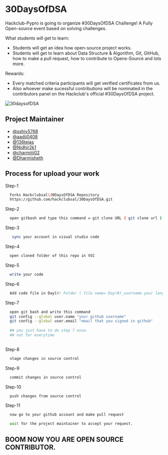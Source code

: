 # 30DaysOfDSA

Hackclub-Pypro is going to organize #30DaysOfDSA Challenge! A Fully Open-source event based on solving challenges.

What students will get to learn:
- Students will get an idea how open-source project works.
- Students will get to learn about Data Structure & Algorithm, Git, GitHub, how to make a pull request, how to contribute to Opens-Source and lots more.

Rewards:
- Every  matched criteria participants will get verified certificates from us.
- Also whoever make sucessful contributions will be nominated in the contributors panel on the Hackclub's official #30DaysOfDSA project.

![30daysofDSA](https://user-images.githubusercontent.com/83156459/187750241-393178e9-1761-41fc-960e-6f704c71fff7.png)



## Project Maintainer

- [@sshiv5768](https://github.com/sshiv5768)
- [@aadii0408](https://github.com/aadii0408)
- [@136tejas](https://github.com/136tejas)
- [@Nidhir2k1](https://github.com/Nidhir2k1)
- [@charmiiii02](https://github.com/charmiiii02)
- [@Dharmisheth](https://github.com/Dharmisheth)

## Process for upload your work

Step-1

```bash
  Forks Hackclubsal\30DaysOfDSA Repository 
  https://github.com/hackclubsal/30DaysOfDSA.git
```
Step-2

```bash
  open gitbash and type this command = git clone URL ( git clone url )
```
 Step-3

```bash
   sync your account in visual studio code
``` 
Step-4

```bash
  open cloned folder of this repo in VSC
```
Step-5

```bash
  write your code
```
Step-6

```bash
  Add code file in Day(#) Folder ( file name= Day(#)_username.your language's extension) ( username = Your Name )
```
Step-7

```bash
  open git bash and write this command
  git config --global user.name "your github username"
  git config --global user.email "email that you signed in github"
   
  ## you just have to do step 7 once.
  ## not for everytime
 
```

Step-8

```bash
  stage changes in source control
```
Step-9

```bash
  commit changes in source control
```
Step-10

```bash
  push changes from source control
```
Step-11

```bash
  now go to your github account and make pull request

  wait for the project maintainer to accept your request.

```
## BOOM NOW YOU ARE OPEN SOURCE CONTRIBUTOR.
